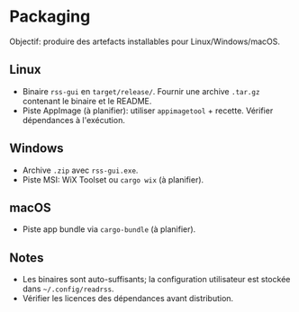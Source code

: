 # Packaging

Objectif: produire des artefacts installables pour Linux/Windows/macOS.

## Linux
- Binaire `rss-gui` en `target/release/`. Fournir une archive `.tar.gz` contenant le binaire et le README.
- Piste AppImage (à planifier): utiliser `appimagetool` + recette. Vérifier dépendances à l'exécution.

## Windows
- Archive `.zip` avec `rss-gui.exe`.
- Piste MSI: WiX Toolset ou `cargo wix` (à planifier).

## macOS
- Piste app bundle via `cargo-bundle` (à planifier).

## Notes
- Les binaires sont auto-suffisants; la configuration utilisateur est stockée dans `~/.config/readrss`.
- Vérifier les licences des dépendances avant distribution.
